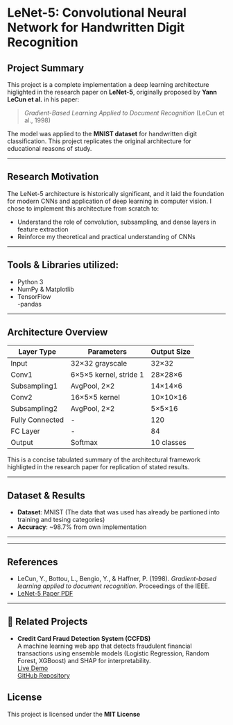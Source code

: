 # LeNet-5: Convolutional Neural Network for Handwritten Digit Recognition

##  Project Summary

This project is a complete implementation a deep learning architecture higlighted in the research paper on **LeNet-5**, originally proposed by **Yann LeCun et al.** in his paper:

> *Gradient-Based Learning Applied to Document Recognition* (LeCun et al., 1998)

The model was applied to the **MNIST dataset** for handwritten digit classification. This project replicates the original architecture for educational reasons of study.

---

##  Research Motivation

The LeNet-5 architecture is historically significant, and it laid the foundation for modern CNNs and application of deep learning in computer vision. I chose to implement this architecture from scratch to:

- Understand the role of convolution, subsampling, and dense layers in feature extraction  
- Reinforce my theoretical and practical understanding of CNNs  
---

##  Tools & Libraries utilized:

- Python 3  
- NumPy & Matplotlib
- TensorFlow  
-pandas

---

##  Architecture Overview

| Layer Type      | Parameters           | Output Size |
|----------------|----------------------|-------------|
| Input          | 32×32 grayscale      | 32×32       |
| Conv1          | 6×5×5 kernel, stride 1| 28×28×6     |
| Subsampling1   | AvgPool, 2×2         | 14×14×6     |
| Conv2          | 16×5×5 kernel        | 10×10×16    |
| Subsampling2   | AvgPool, 2×2         | 5×5×16      |
| Fully Connected| -                    | 120         |
| FC Layer       | -                    | 84          |
| Output         | Softmax              | 10 classes  |

This is a concise tabulated summary of the architectural framework highligted in the research paper for replication of stated results.

---

## Dataset & Results

- **Dataset**: MNIST (The data that was used has already be partioned into training and tesing categories)  
- **Accuracy**: ~98.7% from own implementation


---

---
##  References

- LeCun, Y., Bottou, L., Bengio, Y., & Haffner, P. (1998). *Gradient-based learning applied to document recognition.* Proceedings of the IEEE.
- [LeNet-5 Paper PDF](http://yann.lecun.com/exdb/publis/pdf/lecun-01a.pdf)

---

## 🔗 Related Projects

- **Credit Card Fraud Detection System (CCFDS)**  
  A machine learning web app that detects fraudulent financial transactions using ensemble models (Logistic Regression, Random Forest, XGBoost) and SHAP for interpretability.  
   [Live Demo](https://creditcarddetectionsystem-egseuj4mjysbwzs6benygd.streamlit.app/)  
   [GitHub Repository](https://github.com/JadenNwanze/Credit_card_detection_system)


## License

This project is licensed under the **MIT License** 

